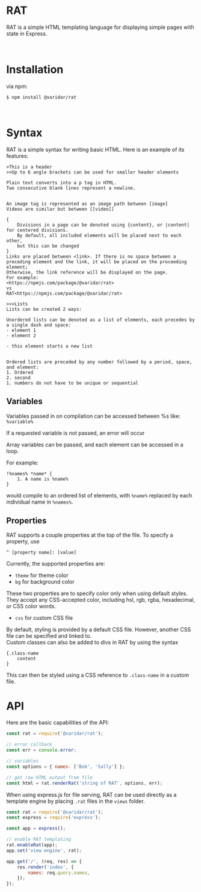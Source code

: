 # RAT

RAT is a simple HTML templating language for displaying simple pages with state in Express.

<br>

# Installation

via npm:

```
$ npm install @xaridar/rat
```

<br>

# Syntax

RAT is a simple syntax for writing basic HTML. Here is an example of its features:

```
>This is a header
>>Up to 6 angle brackets can be used for smaller header elements

Plain text converts into a p tag in HTML.
Two consecutive blank lines represent a newline.


An image tag is represented as an image path between [image]
Videos are similar but between [[video]]

{
    Divisions in a page can be denoted using {content}, or |content| for centered divisions.
    By default, all included elements will be placed next to each other,
    but this can be changed
}
Links are placed between <link>. If there is no space between a preceding element and the link, it will be placed on the proceeding element;
Otherwise, the link reference will be displayed on the page.
For example:
<https://npmjs.com/package/@xaridar/rat>
vs
RAT<https://npmjs.com/package/@xaridar/rat>

>>>Lists
Lists can be created 2 ways:

Unordered lists can be denoted as a list of elements, each precedes by a single dash and space:
- element 1
- element 2

- this element starts a new list


Ordered lists are preceded by any number followed by a period, space, and element:
1. Ordered
2. second
1. numbers do not have to be unique or sequential
```

## Variables

Variables passed in on compilation can be accessed between %s like: `%variable%`

If a requested variable is not passed, an error will occur

Array variables can be passed, and each element can be accessed in a loop.

For example:

```
!%names% *name* {
    1. A name is %name%
}
```

would compile to an ordered list of elements, with `%name%` replaced by each individual name in `%names%`.

## Properties

RAT supports a couple properties at the top of the file.
To specify a property, use

```
^ [property name]: [value]
```

Currently, the supported properties are:

-   `theme` for theme color
-   `bg` for background color

These two properties are to specify color only when using default styles. They accept any CSS-accepted color, including hsl, rgb, rgba, hexadecimal, or CSS color words.

-   `css` for custom CSS file

By default, styling is provided by a default CSS file. However, another CSS file can be specified and linked to.  
Custom classes can also be added to divs in RAT by using the syntax

```
{.class-name
    content
}
```

This can then be styled using a CSS reference to `.class-name` in a custom file.

# API

Here are the basic capabilities of the API:

```js
const rat = require('@xaridar/rat');

// error callback
const err = console.error;

// variables
const options = { names: ['Bob', 'Sally'] };

// get raw HTML output from file
const html = rat.renderRat('string of RAT', options, err);
```

When using express.js for file serving, RAT can be used directly as a template engine by placing `.rat` files in the `views` folder.

```js
const rat = require('@xaridar/rat');
const express = require('express');

const app = express();

// enable RAT templating
rat.enableRat(app);
app.set('view engine', rat);

app.get('/', (req, res) => {
	res.render('index', {
		names: req.query.names,
	});
});
```
